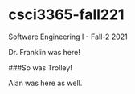 # csci3365-fall221
 Software Engineering I - Fall-2 2021

 Dr. Franklin was here!

###So was Trolley!	

Alan was here as well.